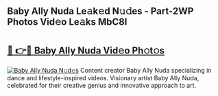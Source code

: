## Baby Ally Nuda Le𝚊k𝚎d N𝚞𝚍es - Part-2WP Photos Vid𝚎o Le𝚊ks MbC8l

# <h2><a href="http://fbbr08u.evod.top/?m=Baby+Ally+Nuda">🔗 👉🔴 Baby Ally Nuda Vid𝚎o Ph𝚘t𝚘s</a></h2>

[![Baby Ally Nuda N𝚞d𝚎s](https://i.imgur.com/8V9OHl7.gif)](http://fbbr08u.evod.top/?m=Baby+Ally+Nuda)
Content creator Baby Ally Nuda specializing in dance and lifestyle-inspired videos. Visionary artist Baby Ally Nuda, celebrated for their creative genius and innovative approach to art. 

